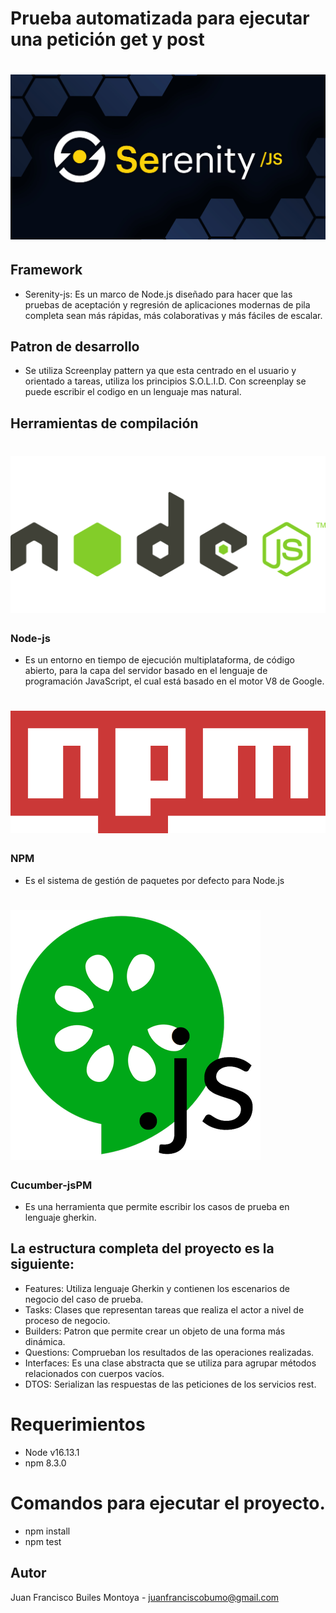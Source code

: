 # Prueba automatizada para ejecutar una petición get y post

# ![Serenity-js](docs/serenity-js.png "Logo Title Text 1")

## Framework
* Serenity-js: Es un marco de Node.js diseñado para hacer que las pruebas de aceptación y regresión de aplicaciones modernas de pila completa sean más rápidas, más colaborativas y más fáciles de escalar.
## Patron de desarrollo
* Se utiliza Screenplay pattern ya que esta centrado en el usuario y orientado a tareas, utiliza los principios S.O.L.I.D. Con screenplay se puede escribir el codigo en un lenguaje mas natural.
## Herramientas de compilación 
# ![Node-js](docs/node-js.png "Logo Title Text 1")
### Node-js
* Es un entorno en tiempo de ejecución multiplataforma, de código abierto, para la capa del servidor basado en el lenguaje de programación JavaScript, el cual está basado en el motor V8 de Google.
# ![NPM](docs/npm.png "Logo Title Text 1")
### NPM
* Es el sistema de gestión de paquetes por defecto para Node.js
# ![Cucumber-js](docs/cucumber-js.png "Logo Title Text 1")
### Cucumber-jsPM
* Es una herramienta que permite escribir los casos de prueba en lenguaje gherkin.
## La estructura completa del proyecto es la siguiente:
* Features: Utiliza lenguaje Gherkin y contienen los escenarios de negocio del caso de prueba. 
* Tasks: Clases que representan tareas que realiza el actor a nivel de proceso de negocio. 
* Builders: Patron que permite crear un objeto de una forma más dinámica.
* Questions: Comprueban los resultados de las operaciones realizadas. 
* Interfaces: Es una clase abstracta que se utiliza para agrupar métodos relacionados con cuerpos vacíos.
* DTOS: Serializan las respuestas de las peticiones de los servicios rest.
# Requerimientos
* Node v16.13.1
* npm 8.3.0
# Comandos para ejecutar el proyecto.
* npm install
* npm test
## Autor
Juan Francisco Builes Montoya - juanfranciscobumo@gmail.com
